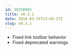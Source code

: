 ```yaml
---
id: 10250965
title: v0.3.1
date: 2018-03-25T23:43:17Z
slug: v0.3.1
---
```

    
- Fixed link toolbar behavior
- Fixed deprecated warnings 
      
